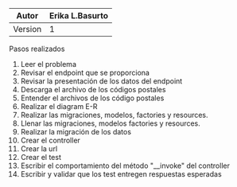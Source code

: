 
|Autor | Erika L.Basurto|
| -- | -- |
|Version| 1|


Pasos realizados

1. Leer el problema
2. Revisar el endpoint que se proporciona
3. Revisar la presentación de los datos del endpoint
4. Descarga el archivo de los códigos postales
5. Entender el archivos de los código postales
6. Realizar el diagram E-R
7. Realizar las migraciones, modelos, factories y resources.
8. Llenar las migraciones, modelos factories y resources.
9. Realizar la migración de los datos
10. Crear el controller
11. Crear la url
12. Crear el test
13. Escribir el comportamiento del método "__invoke" del controller
14. Escribir y validar que los test entregen respuestas esperadas

